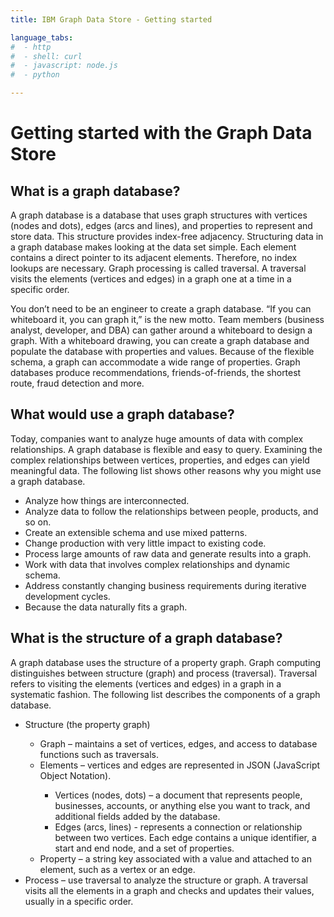 ```yaml
---
title: IBM Graph Data Store - Getting started

language_tabs:
#  - http
#  - shell: curl
#  - javascript: node.js
#  - python

---
```


# Getting started with the Graph Data Store

## What is a graph database?

A graph database is a database that uses graph structures with vertices (nodes and dots), edges (arcs and lines), and properties to represent and store data. This structure provides index-free adjacency. Structuring data in a graph database makes looking at the data set simple. Each element contains a direct pointer to its adjacent elements. Therefore, no index lookups are necessary. Graph processing is called traversal. A traversal visits the elements (vertices and edges) in a graph one at a time in a specific order.

You don’t need to be an engineer to create a graph database. “If you can whiteboard it, you can graph it,” is the new motto. Team members (business analyst, developer, and DBA) can gather around a  whiteboard to design a graph. With a whiteboard drawing, you can create a graph database and populate the database with properties and values. Because of the flexible schema, a graph can accommodate a wide range of properties. Graph databases produce recommendations, friends-of-friends, the shortest route, fraud detection and more.

## What would use a graph database?

Today, companies want to analyze huge amounts of data with complex relationships. A graph database is flexible and easy to query. Examining the complex relationships between vertices, properties, and edges can yield meaningful data. The following list shows other reasons why you might use a graph database.

* Analyze how things are interconnected.
* Analyze data to follow the relationships between people, products, and so on.
* Create an extensible schema and use mixed patterns.
* Change production with very little impact to existing code.
* Process large amounts of raw data and generate results into a graph.
* Work with data that involves complex relationships and dynamic schema.
* Address constantly changing business requirements during iterative development cycles.
* Because the data naturally fits a graph.

## What is the structure of a graph database?

A graph database uses the structure of a property graph. Graph computing distinguishes between structure (graph) and process (traversal). Traversal refers to visiting the elements (vertices and edges) in a graph in a systematic fashion. The following list describes the components of a graph database.

<ul>
  <li>Structure (the property graph)</li>

<ul>
    <li>Graph – maintains a set of vertices, edges, and access to database functions such as traversals.</li>
    <li>Elements – vertices and edges are represented in JSON (JavaScript Object Notation).</li>

<ul>
<li>Vertices (nodes, dots) – a document that represents people, businesses, accounts, or anything else you want to track, and additional fields added by the database.</li>
<li>Edges (arcs, lines) - represents a connection or relationship between two vertices. Each edge contains a unique identifier, a start and end node, and a set of properties.</li>
</ul>

<li>Property – a string key associated with a value and attached to an element, such as a vertex or an edge.</li>
</ul>
<li>Process – use traversal to analyze the structure or graph. A traversal visits all the elements in a graph and checks and updates their values, usually in a specific order.</li> </ul>
